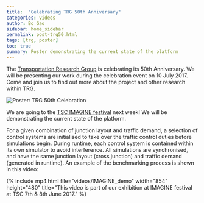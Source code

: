 ```yaml
---
title:  "Celebrating TRG 50th Anniversary"
categories: videos
author: Bo Gao
sidebar: home_sidebar
permalink: post-trg50.html
tags: [trg, poster]
toc: true
summary: Poster demonstrating the current state of the platform
---
```


The [Transportation Research Group](http://www.southampton.ac.uk/engineering/research/groups/transportation_group.page) is celebrating its 50th Anniversary. We will be presenting our work during the celebration event on 10 July 2017. Come and join us to find out more about the project and other research within TRG.

![Poster: TRG 50th Celebration](images/Poster_TRG50.jpg)


We are going to the [TSC IMAGINE festival](http://imaginefestival.co.uk/) next week! We will be demonstrating the current state of the platform.

For a given combination of junction layout and traffic demand, a selection of control systems are initialised to take over the traffic control duties before simulations begin. During runtime, each control system is contained within its own simulator to avoid interference. All simulations are synchronised, and have the same junction layout (cross junction) and traffic demand (generated in runtime). An example of the benchmarking process is shown in this video:

{% include mp4.html file="videos/IMAGINE_demo" width="854" height="480" title="This video is part of our exhibition at IMAGINE festival at TSC 7th & 8th June 2017." %}

